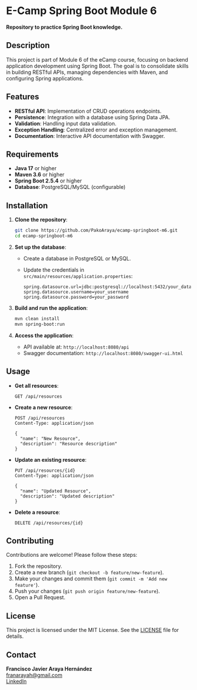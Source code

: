 # E-Camp Spring Boot Module 6

**Repository to practice Spring Boot knowledge.**

## Description

This project is part of Module 6 of the eCamp course, focusing on backend application development using Spring Boot. The goal is to consolidate skills in building RESTful APIs, managing dependencies with Maven, and configuring Spring applications.

## Features

- **RESTful API**: Implementation of CRUD operations endpoints.
- **Persistence**: Integration with a database using Spring Data JPA.
- **Validation**: Handling input data validation.
- **Exception Handling**: Centralized error and exception management.
- **Documentation**: Interactive API documentation with Swagger.

## Requirements

- **Java 17** or higher
- **Maven 3.6** or higher
- **Spring Boot 2.5.4** or higher
- **Database**: PostgreSQL/MySQL (configurable)

## Installation

1. **Clone the repository**:

   ```bash
   git clone https://github.com/PakoAraya/ecamp-springboot-m6.git
   cd ecamp-springboot-m6
   ```

2. **Set up the database**:

   - Create a database in PostgreSQL or MySQL.
   - Update the credentials in `src/main/resources/application.properties`:

     ```properties
     spring.datasource.url=jdbc:postgresql://localhost:5432/your_database
     spring.datasource.username=your_username
     spring.datasource.password=your_password
     ```

3. **Build and run the application**:

   ```bash
   mvn clean install
   mvn spring-boot:run
   ```

4. **Access the application**:

   - API available at: `http://localhost:8080/api`
   - Swagger documentation: `http://localhost:8080/swagger-ui.html`

## Usage

- **Get all resources**:

  ```http
  GET /api/resources
  ```

- **Create a new resource**:

  ```http
  POST /api/resources
  Content-Type: application/json

  {
    "name": "New Resource",
    "description": "Resource description"
  }
  ```

- **Update an existing resource**:

  ```http
  PUT /api/resources/{id}
  Content-Type: application/json

  {
    "name": "Updated Resource",
    "description": "Updated description"
  }
  ```

- **Delete a resource**:

  ```http
  DELETE /api/resources/{id}
  ```

## Contributing

Contributions are welcome! Please follow these steps:

1. Fork the repository.
2. Create a new branch (`git checkout -b feature/new-feature`).
3. Make your changes and commit them (`git commit -m 'Add new feature'`).
4. Push your changes (`git push origin feature/new-feature`).
5. Open a Pull Request.

## License

This project is licensed under the MIT License. See the [LICENSE](LICENSE) file for details.

## Contact

**Francisco Javier Araya Hernández**  
[franarayah@gmail.com](mailto:franarayah@gmail.com)  
[LinkedIn](https://www.linkedin.com/in/franarayah/)
